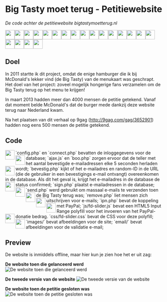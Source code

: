 # Big Tasty moet terug - Petitiewebsite
*De code achter de petitiewebsite bigtastymoetterug.nl*

<img height="30" src="https://raw.githubusercontent.com/laurensbruijn/bigtastymoetterug/master/favicon.ico"><img height="30" src="https://raw.githubusercontent.com/laurensbruijn/bigtastymoetterug/master/favicon.ico"><img height="30" src="https://raw.githubusercontent.com/laurensbruijn/bigtastymoetterug/master/favicon.ico"><img height="30" src="https://raw.githubusercontent.com/laurensbruijn/bigtastymoetterug/master/favicon.ico"><img height="30" src="https://raw.githubusercontent.com/laurensbruijn/bigtastymoetterug/master/favicon.ico"><img height="30" src="https://raw.githubusercontent.com/laurensbruijn/bigtastymoetterug/master/favicon.ico"><img height="30" src="https://raw.githubusercontent.com/laurensbruijn/bigtastymoetterug/master/favicon.ico"><img height="30" src="https://raw.githubusercontent.com/laurensbruijn/bigtastymoetterug/master/favicon.ico"><img height="30" src="https://raw.githubusercontent.com/laurensbruijn/bigtastymoetterug/master/favicon.ico"><img height="30" src="https://raw.githubusercontent.com/laurensbruijn/bigtastymoetterug/master/favicon.ico"><img height="30" src="https://raw.githubusercontent.com/laurensbruijn/bigtastymoetterug/master/favicon.ico"><img height="30" src="https://raw.githubusercontent.com/laurensbruijn/bigtastymoetterug/master/favicon.ico"><img height="30" src="https://raw.githubusercontent.com/laurensbruijn/bigtastymoetterug/master/favicon.ico"><img height="30" src="https://raw.githubusercontent.com/laurensbruijn/bigtastymoetterug/master/favicon.ico"><img height="30" src="https://raw.githubusercontent.com/laurensbruijn/bigtastymoetterug/master/favicon.ico"><img height="30" src="https://raw.githubusercontent.com/laurensbruijn/bigtastymoetterug/master/favicon.ico"><img height="30" src="https://raw.githubusercontent.com/laurensbruijn/bigtastymoetterug/master/favicon.ico"><img height="30" src="https://raw.githubusercontent.com/laurensbruijn/bigtastymoetterug/master/favicon.ico"><img height="30" src="https://raw.githubusercontent.com/laurensbruijn/bigtastymoetterug/master/favicon.ico"><img height="30" src="https://raw.githubusercontent.com/laurensbruijn/bigtastymoetterug/master/favicon.ico">

## Doel
In 2011 startte ik dit project, omdat de enige hamburger die ik bij McDonald's lekker vind (de Big Tasty) van de menukaart was geschrapt. Het doel van het project: zoveel mogelijk hongerige fans verzamelen om de Big Tasty terug op het menu te krijgen!

In maart 2013 hadden meer dan 4000 mensen de petitie getekend. Vanaf dat moment belde McDonald's dat de burger mede dankzij deze website terug naar Nederland kwam.

Na het plaatsen van dit verhaal op 9gag (http://9gag.com/gag/3652901) hadden nog eens 500 mensen de petitie getekend.

## Code

<img align="left" height="30" src="https://raw.githubusercontent.com/laurensbruijn/bigtastymoetterug/master/favicon.ico">
`config.php` en `connect.php` bevatten de inloggegevens voor de database;

<img align="left" height="30" src="https://raw.githubusercontent.com/laurensbruijn/bigtastymoetterug/master/favicon.ico">
`ajax.js` en `boo.php` zorgen ervoor dat de teller met het aantal bevestigde e-mailadressen elke 5 seconden herladen wordt;

<img align="left" height="30" src="https://raw.githubusercontent.com/laurensbruijn/bigtastymoetterug/master/favicon.ico">
`bevestig.php` kijkt of het e-mailadres en random-ID in de URL (die de gebruiker in een bevestigings e-mail ontvangt) overeenkomen in de database. Als dit het geval is, krijgt het e-mailadres in de database de status confirmed;

<img align="left" height="30" src="https://raw.githubusercontent.com/laurensbruijn/bigtastymoetterug/master/favicon.ico">
`sign.php` plaatst e-mailadressen in de database;

<img align="left" height="30" src="https://raw.githubusercontent.com/laurensbruijn/bigtastymoetterug/master/favicon.ico">
`send.php` werd gebruikt om massaal e-mails te verzenden toen de Big Tasty terug was;

<img align="left" height="30" src="https://raw.githubusercontent.com/laurensbruijn/bigtastymoetterug/master/favicon.ico">
`remove.php` liet mensen zich uitschrijven voor e-mails;

<img align="left" height="30" src="https://raw.githubusercontent.com/laurensbruijn/bigtastymoetterug/master/favicon.ico">
`ipn.php` bevat de koppeling met PayPal;

<img align="left" height="30" src="https://raw.githubusercontent.com/laurensbruijn/bigtastymoetterug/master/favicon.ico">
`js/fd-slider.js` bevat een HTML5 Input Range polyfill voor het invoeren van het PayPal-donatie bedrag.
`css/fd-slider.css` bevat de CSS voor deze polyfill;

<img align="left" height="30" src="https://raw.githubusercontent.com/laurensbruijn/bigtastymoetterug/master/favicon.ico">
`images/` bevat afbeeldingen voor de site;

<img align="left" height="30" src="https://raw.githubusercontent.com/laurensbruijn/bigtastymoetterug/master/favicon.ico">
`email/` bevat afbeeldingen voor de validatie e-mail;

## Preview
De website is inmiddels offline, maar hier kun je zien hoe het er uit zag:

**De website toen die gelanceerd werd**
![De website toen die gelanceerd werd](https://raw.githubusercontent.com/laurensbruijn/bigtastymoetterug/master/previews/bigtastymoetterug-1.png "De website toen die gelanceerd werd")

**De tweede versie van de website**
![De tweede versie van de website](https://raw.githubusercontent.com/laurensbruijn/bigtastymoetterug/master/previews/bigtastymoetterug-2.png "De tweede versie van de website")

**De website toen de petitie gesloten was**
![De website toen de petitie gesloten was](https://raw.githubusercontent.com/laurensbruijn/bigtastymoetterug/master/previews/bigtastymoetterug-3.png "De website toen de petitie gesloten was")